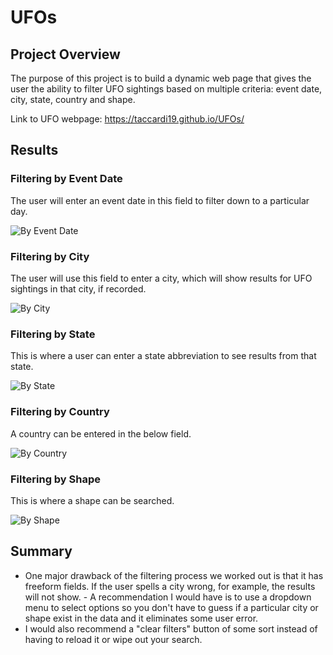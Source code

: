 # UFOs

## Project Overview
The purpose of this project is to build a dynamic web page that gives the user the ability to filter UFO sightings based on multiple criteria: event date, city, state, country and shape.

Link to UFO webpage: https://taccardi19.github.io/UFOs/

## Results

### Filtering by Event Date
The user will enter an event date in this field to filter down to a particular day.

![By Event Date](static/images/UFOs_Date_Filter.png)

### Filtering by City
The user will use this field to enter a city, which will show results for UFO sightings in that city, if recorded.

![By City](static/images/UFOs_City_Filter.png)

### Filtering by State
This is where a user can enter a state abbreviation to see results from that state.

![By State](static/images/UFOs_State_Filter.png)

### Filtering by Country
A country can be entered in the below field.

![By Country](static/images/UFOs_Country_Filter.png)

### Filtering by Shape
This is where a shape can be searched.

![By Shape](static/images/UFOs_Shape_Filter.png)

## Summary
- One major drawback of the filtering process we worked out is that it has freeform fields. If the user spells a city wrong, for example, the results will not show. - A recommendation I would have is to use a dropdown menu to select options so you don't have to guess if a particular city or shape exist in the data and it eliminates some user error.
- I would also recommend a "clear filters" button of some sort instead of having to reload it or wipe out your search.
